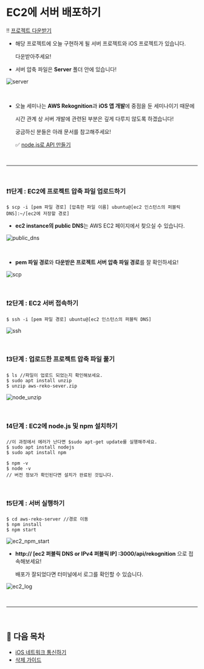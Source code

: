 # EC2에 서버 배포하기

‼️ [프로젝트 다운받기](https://github.com/kyeahen/ExpressionRekognitionMusicService/archive/master.zip)

- 해당 프로젝트에 오늘 구현하게 될 서버 프로젝트와 iOS 프로젝트가 있습니다.

  다운받아주세요!

- 서버 압축 파일은 **Server** 폴더 안에 있습니다!

![server](https://github.com/kyeahen/ExpressionRekognitionMusicService/blob/master/Guide/images/public_dns.png)

<br>

- 오늘 세미나는 **AWS Rekognition**과 **iOS 앱 개발**에 중점을 둔 세미나이기 때문에

  시간 관계 상 서버 개발에 관련된 부분은 깊게 다루지 않도록 하겠습니다!

  궁금하신 분들은 아래 문서를 참고해주세요!

  ✅ [node.js로 API 만들기](https://github.com/kyeahen/ExpressionRekognitionMusicService/blob/master/Guide/node.js%EB%A1%9C%20API%20%EB%A7%8C%EB%93%A4%EA%B8%B0.md)

<br>

-----

<br/>

### ❗️1단계 : EC2에 프로젝트 압축 파일 업로드하기

```
$ scp -i [pem 파일 경로] [압축한 파일 이름] ubuntu@[ec2 인스턴스의 퍼블릭 DNS]:~/[ec2에 저장할 경로]
```

* **ec2 instance의 public DNS**는 AWS EC2 페이지에서 찾으실 수 있습니다.

![public_dns](https://github.com/kyeahen/ExpressionRekognitionMusicService/blob/master/Guide/images/public_dns.png)

<br/>

* **pem 파일 경로**와 **다운받은 프로젝트 서버 압축 파일 경로**를 잘 확인하세요!

![scp](https://github.com/kyeahen/ExpressionRekognitionMusicService/blob/master/Guide/images/scp.png)

<br/>

### ❗️2단계 : EC2 서버 접속하기

```
$ ssh -i [pem 파일 경로] ubuntu@[ec2 인스턴스의 퍼블릭 DNS]
```

![ssh](https://github.com/kyeahen/ExpressionRekognitionMusicService/blob/master/Guide/images/ssh.png)

<br/>

### ❗️3단계 : 업로드한 프로젝트 압축 파일 풀기

```
$ ls //파일이 업로드 되었는지 확인해보세요.
$ sudo apt install unzip
$ unzip aws-reko-sever.zip
```

![node_unzip](https://github.com/kyeahen/ExpressionRekognitionMusicService/blob/master/Guide/images/node_unzip.png)

<br/>

### ❗️4단계 : EC2에 node.js 및 npm 설치하기

```
//이 과정에서 에러가 난다면 $sudo apt-get update를 실행해주세요.
$ sudo apt install nodejs
$ sudo apt install npm

$ npm -v
$ node -v
// 버전 정보가 확인된다면 설치가 완료된 것입니다.
```

<br/>

### ❗️5단계 : 서버 실행하기

```
$ cd aws-reko-server //경로 이동
$ npm install
$ npm start
```

![ec2_npm_start](https://github.com/kyeahen/ExpressionRekognitionMusicService/blob/master/Guide/images/npm_start.png)

* **http:// [ec2 퍼블릭 DNS or IPv4 퍼블릭 IP] :3000/api/rekognition** 으로 접속해보세요!

  배포가 잘되었다면 터미널에서 로그를 확인할 수 있습니다.

![ec2_log](https://github.com/kyeahen/ExpressionRekognitionMusicService/blob/master/Guide/images/ec2_log.png)

<br/>

----------

<br/>

## 🚩 다음 목차

- [iOS 네트워크 통신하기](https://github.com/kyeahen/ExpressionRekognitionMusicService/blob/master/Guide/iOS%20%EB%84%A4%ED%8A%B8%EC%9B%8C%ED%82%B9%20%ED%86%B5%EC%8B%A0%ED%95%98%EA%B8%B0.md)
- [삭제 가이드]()
